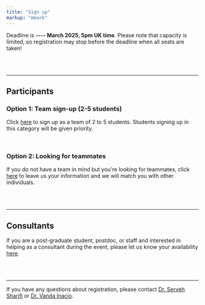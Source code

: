 ```yaml
---
title: "Sign up"
markup: "mmark"
---
```


Deadline is **---- March 2025, 5pm UK time**. Please note that capacity is limited, so registration may stop before the deadline when all seats are taken!

<br><br>

---

## Participants

### Option 1: Team sign-up (2-5 students)

<a href="https://forms.office.com/pages/responsepage.aspx?id=sAafLmkWiUWHiRCgaTTcYRy55tdGgmlKnUJXTtssd2tUMkdPT1NLRUZZTTg1VjdURUlDNzZUM1IwVS4u"><i class="fas fa-user-plus fa-2x" style="color:#03A9F4"></i></a> 

Click [here](https://forms.office.com/e/AEP1TBACjT) to sign up as a team of 2 to 5 students. Students signing up in this category will be given priority.

<br>

### Option 2: Looking for teammates

<a href="https://forms.office.com/pages/responsepage.aspx?id=sAafLmkWiUWHiRCgaTTcYcc4uH2cC1JGhEETbUpyEVVUNzVaQkRaR0dZSkVaOE5LQ0NVMFJaMUhJQi4u"><i class="fas fa-user-plus fa-2x" style="color:#E91E63"></i></a> 

If you do not have a team in mind but you're looking for teammates, click [here](https://forms.office.com/e/mBaCFiAkhP) to leave us your information and we will match you with other individuals.

<br><br>

---

## Consultants

<a href="https://forms.office.com/pages/responsepage.aspx?id=sAafLmkWiUWHiRCgaTTcYcc4uH2cC1JGhEETbUpyEVVUQlNaWUEwQkZKRjZDWUhLUVRISlpORFVFRS4u"><i class="fas fa-user-plus fa-2x" style="color:#4285F4"></i></a> 

If you are a post-graduate student, postdoc, or staff and interested in helping as a consultant during the event, please let us know your availability [here](https://forms.office.com/e/3zLL6V6ZeF).

<br><br>

---

If you have any questions about registration, please contact [Dr. Serveh Sharifi](mailto:serveh.sharifi@ed.ac.uk) or [Dr. Vanda Inacio](mailto:vanda.inacio@ed.ac.uk).
